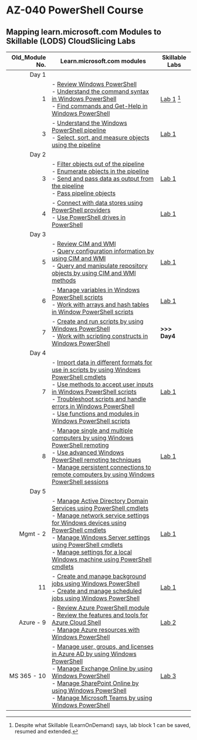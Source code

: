 # AZ-040 PowerShell Course
## Mapping learn.microsoft.com Modules to Skillable (LODS) CloudSlicing Labs

|Old_Module No.|Learn.microsoft.com modules | Skillable Labs|
|---:|---|---|
|Day 1|
|1|- [Review Windows PowerShell](https://learn.microsoft.com/en-us/training/modules/review-windows-powershell/)<br>- [Understand the command syntax in Windows PowerShell](https://learn.microsoft.com/en-us/training/modules/understand-command-syntax-windows-powershell/)<br>- [Find commands and Get-Help in Windows PowerShell](https://learn.microsoft.com/en-us/training/modules/find-commands-get-help-windows-powershell/)|[Lab 1](https://ddls.learnondemand.net/) [^1]|
|3|- [Understand the Windows PowerShell pipeline](https://learn.microsoft.com/en-us/training/modules/understand-windows-powershell-pipeline/)<br>- [Select, sort, and measure objects using the pipeline](https://learn.microsoft.com/en-us/training/modules/select-sort-measure-objects-use-pipeline/)|[Lab 1](https://ddls.learnondemand.net/)|
|Day 2|
|3|- [Filter objects out of the pipeline](https://learn.microsoft.com/en-us/training/modules/filter-objects-out-of-pipeline/)<br>- [Enumerate objects in the pipeline](https://learn.microsoft.com/en-us/training/modules/enumerate-objects-pipeline/)<br>- [Send and pass data as output from the pipeline](https://learn.microsoft.com/en-us/training/modules/send-pass-data-output-from-pipeline/)<br>- [Pass pipeline objects](https://learn.microsoft.com/en-us/training/modules/pass-pipeline-objects/)|[Lab 1](https://ddls.learnondemand.net/)|
|4|- [Connect with data stores using PowerShell providers](https://learn.microsoft.com/en-us/training/modules/connect-data-stores-use-powershell-providers/)<br>- [Use PowerShell drives in PowerShell](https://learn.microsoft.com/en-us/training/modules/use-powershell-drives-powershell/)|[Lab 1](https://ddls.learnondemand.net/)|
|Day 3|
|5|- [Review CIM and WMI](https://learn.microsoft.com/en-us/training/modules/review-common-information-model-windows-management-instrumentation/)<br>- [Query configuration information by using CIM and WMI](https://learn.microsoft.com/en-us/training/modules/query-configuration-information/)<br>- [Query and manipulate repository objects by using CIM and WMI methods](https://learn.microsoft.com/en-us/training/modules/query-manipulate-repository-objects/)|[Lab 1](https://ddls.learnondemand.net/)|
|6|- [Manage variables in Windows PowerShell scripts](https://learn.microsoft.com/en-us/training/modules/manage-variables-windows-powershell-scripts/)<br>- [Work with arrays and hash tables in Window PowerShell scripts](https://learn.microsoft.com/en-us/training/modules/work-arrays-hash-tables-window-powershell-scripts/)|[Lab 1](https://ddls.learnondemand.net/)|
|7|- [Create and run scripts by using Windows PowerShell](https://learn.microsoft.com/en-us/training/modules/create-run-scripts-use-windows-powershell/)<br>- [Work with scripting constructs in Windows PowerShell](https://learn.microsoft.com/en-us/training/modules/work-script-constructs-windows-powershell/)|**>>> Day4**|
|Day 4|
|7|- [Import data in different formats for use in scripts by using Windows PowerShell cmdlets](https://learn.microsoft.com/en-us/training/modules/import-data-different-formats-for-use-scripts/)<br>- [Use methods to accept user inputs in Windows PowerShell scripts](https://learn.microsoft.com/en-us/training/modules/use-methods-to-accept-user-inputs-windows-powershell-scripts/)<br>- [Troubleshoot scripts and handle errors in Windows PowerShell](https://learn.microsoft.com/en-us/training/modules/troubleshoot-scripts-handle-errors-windows-powershell/)<br>- [Use functions and modules in Windows PowerShell scripts](https://learn.microsoft.com/en-us/training/modules/use-functions-modules-windows-powershell-scripts/)|[Lab 1](https://ddls.learnondemand.net/)|
|8|- [Manage single and multiple computers by using Windows PowerShell remoting](https://learn.microsoft.com/en-us/training/modules/manage-single-multiple-computers-use-windows-powershell-remoting/)<br>- [Use advanced Windows PowerShell remoting techniques](https://learn.microsoft.com/en-us/training/modules/use-advanced-windows-powershell-remoting-techniques/)<br>- [Manage persistent connections to remote computers by using Windows PowerShell sessions](https://learn.microsoft.com/en-us/training/modules/manage-persistent-connections-to-remote-computers/)|[Lab 1](https://ddls.learnondemand.net/)|
|Day 5|
|Mgmt - 2|- [Manage Active Directory Domain Services using PowerShell cmdlets](https://learn.microsoft.com/en-us/training/modules/manage-active-directory-domain-services-use-powershell-cmdlets/)<br>- [Manage network service settings for Windows devices using PowerShell cmdlets](https://learn.microsoft.com/en-us/training/modules/manage-network-service-settings-for-windows-devices-use-powershell-cmdlets/)<br>- [Manage Windows Server settings using PowerShell cmdlets](https://learn.microsoft.com/en-us/training/modules/manage-windows-server-settings-use-powershell-cmdlets/)<br>- [Manage settings for a local Windows machine using PowerShell cmdlets](https://learn.microsoft.com/en-us/training/modules/manage-settings-for-local-windows-machine-use-powershell-cmdlets/)|[Lab 1](https://ddls.learnondemand.net/)|
|11|- [Create and manage background jobs using Windows PowerShell](https://learn.microsoft.com/en-us/training/modules/create-manage-background-jobs-use-windows-powershell/)<br>- [Create and manage scheduled jobs using Windows PowerShell](https://learn.microsoft.com/en-us/training/modules/create-manage-scheduled-jobs-use-windows-powershell/)|[Lab 1](https://ddls.learnondemand.net/)|
|Azure - 9|- [Review Azure PowerShell module](https://learn.microsoft.com/en-us/training/modules/review-azure-powershell-module/)<br>- [Review the features and tools for Azure Cloud Shell](https://learn.microsoft.com/en-us/training/modules/review-features-tools-for-azure-cloud-shell/)<br>- [Manage Azure resources with Windows PowerShell](https://learn.microsoft.com/en-us/training/modules/manage-azure-resources-windows-powershell/)|[Lab 2](https://ddls.learnondemand.net/)|
|MS 365 - 10|- [Manage user\, groups\, and licenses in Azure AD by using Windows PowerShell](https://learn.microsoft.com/en-us/training/modules/manage-users-groups-licenses-azure-active-directory-use-windows-powershell/)<br>- [Manage Exchange Online by using Windows PowerShell](https://learn.microsoft.com/en-us/training/modules/manage-exchange-online-use-windows-powershell/)<br>- [Manage SharePoint Online by using Windows PowerShell](https://learn.microsoft.com/en-us/training/modules/manage-sharepoint-online-use-windows-powershell/)<br>- [Manage Microsoft Teams by using Windows PowerShell](https://learn.microsoft.com/en-us/training/modules/manage-microsoft-teams-use-windows-powershell/)|[Lab 3](https://ddls.learnondemand.net/)|

[^1]: Despite what Skillable (LearnOnDemand) says, lab block 1 can be saved, resumed and extended.  
